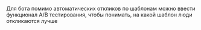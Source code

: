 Для бота помимо автоматических откликов по шаблонам можно ввести функционал A/B тестирования, чтобы понимать, на какой шаблон люди откликаются лучше